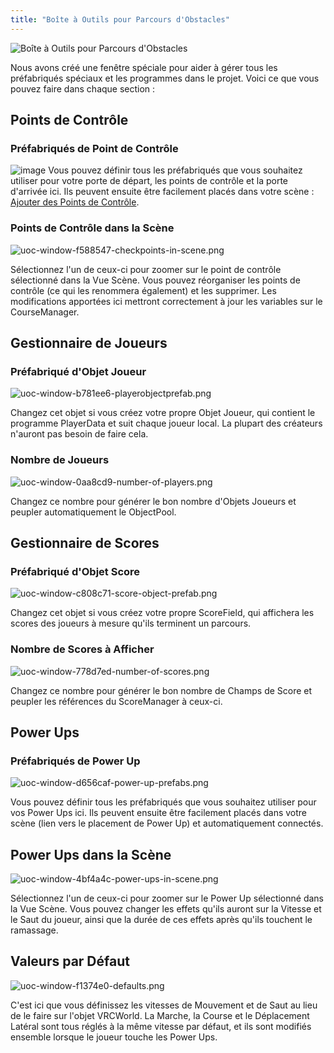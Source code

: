 ```yaml
---
title: "Boîte à Outils pour Parcours d'Obstacles"
---
```

![Boîte à Outils pour Parcours d'Obstacles](/img/worlds/uoc-window-0a203a2-obstacle-course-toolkit.png)

Nous avons créé une fenêtre spéciale pour aider à gérer tous les préfabriqués spéciaux et les programmes dans le projet. Voici ce que vous pouvez faire dans chaque section :

## Points de Contrôle

### Préfabriqués de Point de Contrôle
![image](/img/worlds/uoc-window-a05aa7a-checkpoint-prefabs.png)
Vous pouvez définir tous les préfabriqués que vous souhaitez utiliser pour votre porte de départ, les points de contrôle et la porte d'arrivée ici. Ils peuvent ensuite être facilement placés dans votre scène : [Ajouter des Points de Contrôle](/worlds/examples/obstacle-course/build-from-demo-parts#add-checkpoints).

### Points de Contrôle dans la Scène
![uoc-window-f588547-checkpoints-in-scene.png](/img/worlds/uoc-window-f588547-checkpoints-in-scene.png)

Sélectionnez l'un de ceux-ci pour zoomer sur le point de contrôle sélectionné dans la Vue Scène. Vous pouvez réorganiser les points de contrôle (ce qui les renommera également) et les supprimer. Les modifications apportées ici mettront correctement à jour les variables sur le CourseManager.

## Gestionnaire de Joueurs

### Préfabriqué d'Objet Joueur
![uoc-window-b781ee6-playerobjectprefab.png](/img/worlds/uoc-window-b781ee6-playerobjectprefab.png)

Changez cet objet si vous créez votre propre Objet Joueur, qui contient le programme PlayerData et suit chaque joueur local. La plupart des créateurs n'auront pas besoin de faire cela.

### Nombre de Joueurs
![uoc-window-0aa8cd9-number-of-players.png](/img/worlds/uoc-window-0aa8cd9-number-of-players.png)

Changez ce nombre pour générer le bon nombre d'Objets Joueurs et peupler automatiquement le ObjectPool.

## Gestionnaire de Scores

### Préfabriqué d'Objet Score
![uoc-window-c808c71-score-object-prefab.png](/img/worlds/uoc-window-c808c71-score-object-prefab.png)

Changez cet objet si vous créez votre propre ScoreField, qui affichera les scores des joueurs à mesure qu'ils terminent un parcours.

### Nombre de Scores à Afficher
![uoc-window-778d7ed-number-of-scores.png](/img/worlds/uoc-window-778d7ed-number-of-scores.png)

Changez ce nombre pour générer le bon nombre de Champs de Score et peupler les références du ScoreManager à ceux-ci.

## Power Ups

### Préfabriqués de Power Up
![uoc-window-d656caf-power-up-prefabs.png](/img/worlds/uoc-window-d656caf-power-up-prefabs.png)

Vous pouvez définir tous les préfabriqués que vous souhaitez utiliser pour vos Power Ups ici. Ils peuvent ensuite être facilement placés dans votre scène (lien vers le placement de Power Up) et automatiquement connectés.

## Power Ups dans la Scène
![uoc-window-4bf4a4c-power-ups-in-scene.png](/img/worlds/uoc-window-4bf4a4c-power-ups-in-scene.png)

Sélectionnez l'un de ceux-ci pour zoomer sur le Power Up sélectionné dans la Vue Scène. Vous pouvez changer les effets qu'ils auront sur la Vitesse et le Saut du joueur, ainsi que la durée de ces effets après qu'ils touchent le ramassage.

## Valeurs par Défaut
![uoc-window-f1374e0-defaults.png](/img/worlds/uoc-window-f1374e0-defaults.png)

C'est ici que vous définissez les vitesses de Mouvement et de Saut au lieu de le faire sur l'objet VRCWorld. La Marche, la Course et le Déplacement Latéral sont tous réglés à la même vitesse par défaut, et ils sont modifiés ensemble lorsque le joueur touche les Power Ups.